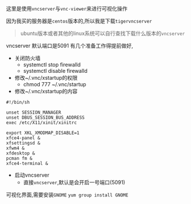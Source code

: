 

这里是使用`vncserver`与`vnc-viewer`来进行可视化操作


因为我买的服务器是`centos`版本的,所以我是下载`tigervncserver`
> ubuntu版本或者其他的linux系统可以自行查找下载什么版本的`vncserver`

vncserver 默认端口是5091
有几个准备工作得提前做好,
* 关闭防火墙
  * systemctl stop firewalld
  * systemctl disable firewalld
* 修改~/.vnc/xstartup的权限
  * chmod 777 ~/.vnc/startup
* 修改~/.vnc/xstartup的内容
```shell
#!/bin/sh

unset SESSION_MANAGER
unset DBUS_SESSION_BUS_ADDRESS
exec /etc/X11/xinit/xinitrc

export XKL_XMODMAP_DISABLE=1
xfce4-panel &
xfsettingsd &
xfwm4 &
xfdesktop &
pcman fm &
xfce4-terminal &
```
* 启动vncserver
  * 直接`vncserver`,默认是会开启一号端口(5091)

可视化界面,需要安装`GNOME`
`yum group install GNOME`

